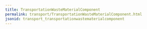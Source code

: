 ```yaml
---
title: TransportationWasteMaterialComponent
permalink: transport/TransportationWasteMaterialComponent.html
jsonid: transport_transportationwastematerialcomponent
---
```

